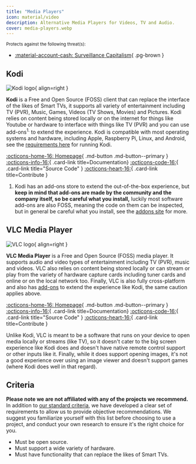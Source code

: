 ```yaml
---
title: "Media Players"
icon: material/video
description: Alternative Media Players for Videos, TV and Audio.
cover: media-players.webp
---
```

<!---If material/play-button exists otherwise change--->
<small>Protects against the following threat(s):</small>

- [:material-account-cash: Surveillance Capitalism](basics/common-threats.md#surveillance-as-a-business-model){ .pg-brown }

## Kodi

<div class="admonition recommendation" markdown>

![Kodi logo](assets/img/media-players/kodi.svg){ align=right }

**Kodi** is a Free and Open Source (FOSS) client that can replace the interface of the likes of Smart TVs, it supports all variety of entertainment including TV (PVR), Music, Games, Videos (TV Shows, Movies) and Pictures. Kodi relies on content being stored locally or on the internet for things like Youtube or hardware to interface with things like TV (PVR) and you can use add-ons<sup>1.</sup> to extend the experience. Kodi is compatible with most operating systems and hardware, including Apple, Raspberry Pi, Linux, and Android, see the [requirements here](https://kodi.wiki/view/Supported_hardware) for running Kodi.

[:octicons-home-16: Homepage](https://kodi.tv){ .md-button .md-button--primary }
[:octicons-info-16:](https://kodi.wiki/){ .card-link title=Documentation}
[:octicons-code-16:](https://github.com/xbmc/xbmc){ .card-link title="Source Code" }
[:octicons-heart-16:](https://kodi.tv/contribute/){ .card-link title=Contribute }

</details>

</div>

1. Kodi has an add-ons store to extend the out-of-the-box experience, but **keep in mind that add-ons are made by the community and the company itself, so be careful what you install,** luckily most software add-ons are also FOSS, meaning the code on them can be inspected, but in general be careful what you install, see the [addons site](https://kodi.tv/addons/) for more.

## VLC Media Player
<div class="admonition recommendation" markdown>

![VLC logo](assets/img/media-players/vlc.png){ align=right }

**VLC Media Player** is a Free and Open Source (FOSS) media player. It supports audio and video types of entertainment including TV (PVR), music and videos. VLC also relies on content being stored locally or can stream or play from the variety of hardware capture cards including tuner cards and online or on the local network too. Finally, VLC is also fully cross-platform and also has [add-ons](https://addons.videolan.org/) to extend the experience like Kodi, the same caution applies above.

[:octicons-home-16: Homepage](https://www.videolan.org/vlc/){ .md-button .md-button--primary }
[:octicons-info-16:](https://wiki.videolan.org/Main_Page/){ .card-link title=Documentation}
[:octicons-code-16:](https://code.videolan.org/videolan/vlc){ .card-link title="Source Code" }
[:octicons-heart-16:](https://www.videolan.org/contribute.html){ .card-link title=Contribute }

</details>

</div>
Unlike Kodi, VLC is meant to be a software that runs on your device to open media locally or streams (like TV), so it doesn't cater to the big screen experience like Kodi does and doesn't have native remote control support or other inputs like it. Finally, while it does support opening images, it's not a good experience over using an image viewer and doesn't support games (where Kodi does well in that regard).

## Criteria

**Please note we are not affiliated with any of the projects we recommend.** In addition to [our standard criteria](about/criteria.md), we have developed a clear set of requirements to allow us to provide objective recommendations. We suggest you familiarize yourself with this list before choosing to use a project, and conduct your own research to ensure it's the right choice for you.

- Must be open source.
- Must support a wide variety of hardware.
- Must have functionality that can replace the likes of Smart TVs. 
<!--- Feel free to help with the criteria, I'm not sure PG's stance on those I'm going on my own.--->
